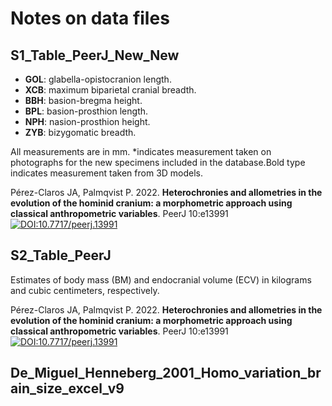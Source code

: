  
# Notes on data files

## S1_Table_PeerJ_New_New
- **GOL**: glabella-opistocranion length. 
- **XCB**: maximum biparietal cranial breadth. 
- **BBH**: basion-bregma height. 
- **BPL**: basion-prosthion length. 
- **NPH**: nasion-prosthion height. 
- **ZYB**: bizygomatic breadth. 

All measurements are in mm. *indicates measurement taken on photographs for the new specimens included in the database.Bold type indicates measurement taken from 3D models.

Pérez-Claros JA, Palmqvist P. 2022. **Heterochronies and allometries in the evolution of the hominid cranium: a morphometric approach using classical anthropometric variables**. PeerJ 10:e13991 
[![DOI:10.7717/peerj.13991](https://zenodo.org/badge/DOI/10.1007/978-3-319-76207-4_15.svg)](hhttps://doi.org/10.7717/peerj.13991)

## S2_Table_PeerJ
Estimates of body mass (BM) and endocranial volume (ECV) in kilograms and cubic centimeters, respectively.

Pérez-Claros JA, Palmqvist P. 2022. **Heterochronies and allometries in the evolution of the hominid cranium: a morphometric approach using classical anthropometric variables**. PeerJ 10:e13991 
[![DOI:10.7717/peerj.13991](https://zenodo.org/badge/DOI/10.1007/978-3-319-76207-4_15.svg)](hhttps://doi.org/10.7717/peerj.13991)

## De_Miguel_Henneberg_2001_Homo_variation_brain_size_excel_v9